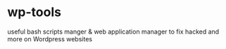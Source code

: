 # wp-tools
useful bash scripts manger &amp; web application manager to fix hacked and more on Wordpress websites
